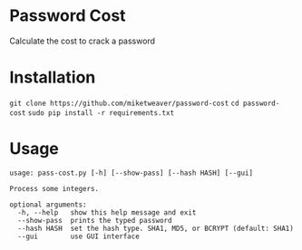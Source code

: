 # Password Cost
Calculate the cost to crack a password

# Installation

`git clone https://github.com/miketweaver/password-cost`
`cd password-cost`
`sudo pip install -r requirements.txt`

# Usage

```
usage: pass-cost.py [-h] [--show-pass] [--hash HASH] [--gui]

Process some integers.

optional arguments:
  -h, --help   show this help message and exit
  --show-pass  prints the typed password
  --hash HASH  set the hash type. SHA1, MD5, or BCRYPT (default: SHA1)
  --gui        use GUI interface
```
